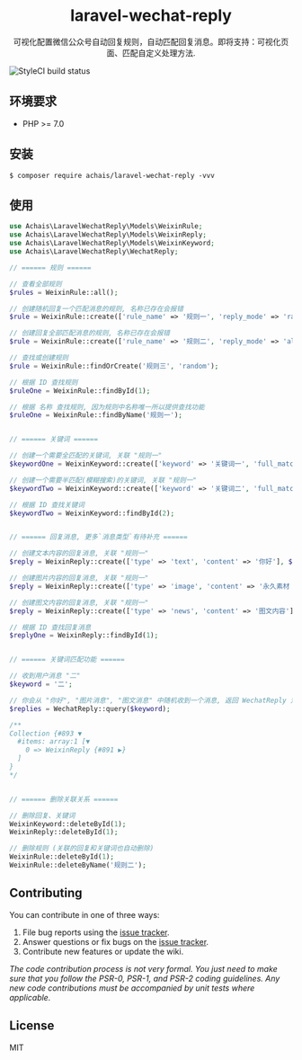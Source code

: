 <h1 align="center"> laravel-wechat-reply </h1>

<p align="center"> 可视化配置微信公众号自动回复规则，自动匹配回复消息。即将支持：可视化页面、匹配自定义处理方法. 
</p>

![StyleCI build status](https://github.styleci.io/repos/179957764/shield) 

## 环境要求

- PHP >= 7.0

## 安装

```shell
$ composer require achais/laravel-wechat-reply -vvv
```

## 使用

```php
use Achais\LaravelWechatReply\Models\WeixinRule;
use Achais\LaravelWechatReply\Models\WeixinReply;
use Achais\LaravelWechatReply\Models\WeixinKeyword;
use Achais\LaravelWechatReply\WechatReply;

// ====== 规则 ======

// 查看全部规则
$rules = WeixinRule::all();

// 创建随机回复一个匹配消息的规则, 名称已存在会报错
$rule = WeixinRule::create(['rule_name' => '规则一', 'reply_mode' => 'random']);

// 创建回复全部匹配消息的规则, 名称已存在会报错
$rule = WeixinRule::create(['rule_name' => '规则二', 'reply_mode' => 'all']);

// 查找或创建规则
$rule = WeixinRule::findOrCreate('规则三', 'random');

// 根据 ID 查找规则
$ruleOne = WeixinRule::findById(1);

// 根据 名称 查找规则, 因为规则中名称唯一所以提供查找功能
$ruleOne = WeixinRule::findByName('规则一');


// ====== 关键词 ======

// 创建一个需要全匹配的关键词, 关联 "规则一"
$keywordOne = WeixinKeyword::create(['keyword' => '关键词一', 'full_match' => true], $ruleOne);

// 创建一个需要半匹配(模糊搜索)的关键词, 关联 "规则一"
$keywordTwo = WeixinKeyword::create(['keyword' => '关键词二', 'full_match' => false], $ruleOne);

// 根据 ID 查找关键词
$keywordTwo = WeixinKeyword::findById(2);


// ====== 回复消息, 更多`消息类型`有待补充 ======

// 创建文本内容的回复消息, 关联 "规则一"
$reply = WeixinReply::create(['type' => 'text', 'content' => '你好'], $ruleOne); // 文字回复, 关联 "规则一"

// 创建图片内容的回复消息, 关联 "规则一"
$reply = WeixinReply::create(['type' => 'image', 'content' => '永久素材 MEDIA_ID'], $ruleOne);

// 创建图文内容的回复消息, 关联 "规则一"
$reply = WeixinReply::create(['type' => 'news', 'content' => '图文内容'], $ruleOne);

// 根据 ID 查找回复消息
$replyOne = WeixinReply::findById(1);


// ====== 关键词匹配功能 ======

// 收到用户消息 "二"
$keyword = '二';

// 你会从 "你好", "图片消息", "图文消息" 中随机收到一个消息, 返回 WechatReply 对象集合
$replies = WechatReply::query($keyword);

/**
Collection {#893 ▼
  #items: array:1 [▼
    0 => WeixinReply {#891 ▶}
  ]
}
*/


// ====== 删除关联关系 ======

// 删除回复、关键词
WeixinKeyword::deleteById(1);
WeixinReply::deleteById(1);

// 删除规则 (关联的回复和关键词也自动删除)
WeixinRule::deleteById(1);
WeixinRule::deleteByName('规则二');
```

## Contributing

You can contribute in one of three ways:

1. File bug reports using the [issue tracker](https://github.com/achais/laravel-wechat-reply/issues).
2. Answer questions or fix bugs on the [issue tracker](https://github.com/achais/laravel-wechat-reply/issues).
3. Contribute new features or update the wiki.

_The code contribution process is not very formal. You just need to make sure that you follow the PSR-0, PSR-1, and PSR-2 coding guidelines. Any new code contributions must be accompanied by unit tests where applicable._

## License

MIT
